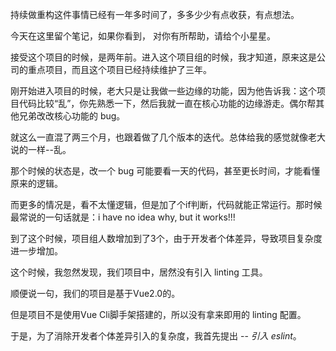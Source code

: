 持续做重构这件事情已经有一年多时间了，多多少少有点收获，有点想法。

今天在这里留个笔记，如果你看到， 对你有所帮助，请给个小星星。

接受这个项目的时候，是两年前。进入这个项目组的时候，我才知道，原来这是公司的重点项目，而且这个项目已经持续维护了三年。

刚开始进入项目的时候，老大只是让我做一些边缘的功能，因为他告诉我：这个项目代码比较“乱”，你先熟悉一下，然后我就一直在核心功能的边缘游走。偶尔帮其他兄弟改改核心功能的 bug。

就这么一直混了两三个月，也跟着做了几个版本的迭代。总体给我的感觉就像老大说的一样--乱。

那个时候的状态是，改一个 bug 可能要看一天的代码，甚至更长时间，才能看懂原来的逻辑。

而更多的情况是，看不太懂逻辑，但是加了个if判断，代码就能正常运行。那时候最常说的一句话就是：i have no idea why, but it works!!!

到了这个时候，项目组人数增加到了3个，由于开发者个体差异，导致项目复杂度进一步增加。

这个时候，我忽然发现，我们项目中，居然没有引入 linting 工具。

顺便说一句，我们的项目是基于Vue2.0的。

但是项目不是使用Vue Cli脚手架搭建的，所以没有拿来即用的 linting 配置。

于是，为了消除开发者个体差异引入的复杂度，我首先提出 -- *引入 eslint*。


